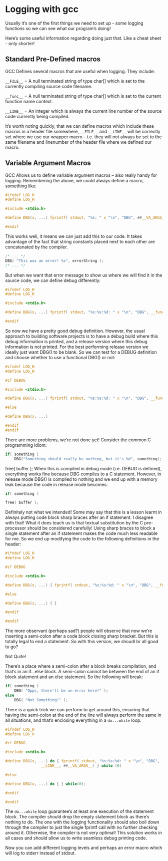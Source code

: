 # Logging with gcc

Usually it’s one of the first things we need to set up - some logging functions so we can see what our program’s doing!

Here’s some useful information regarding doing just that. Like a cheat sheet - only shorter!

## Standard Pre-Defined macros

GCC Defines several macros that are useful when logging. They include:

`__FILE__` = A null terminated string of type char[] which is set to the currently compiling source code filename.

`__func__` = A null terminated string of type char[] which is set to the current function name context.

`__LINE__` = An integer which is always the current line number of the source code currently being compiled.

It’s worth noting quickly, that we can define macros which include these macros in a header file somewhere, `__FILE__` and `__LINE__` will be correctly set where we use our wrapper macro – i.e. they will not always be set to the same filename and linenumber of the header file where we defined our macro.

## Variable Argument Macros

GCC Allows us to define variable argument macros – also really handy for logging. Remembering the above, we could always define a macro, something like:

```c
#ifndef LOG_H
#define LOG_H

#include <stdio.h>

#define DBG(x, ...) fprintf( stdout, "%s: " x "\n", "DBG", ##__VA_ARGS__)

#endif
```

This works well, it means we can just add this to our code. It takes advantage of the fact that string constants placed next to each other are concatenated by the compiler.

```c
/* ... */
DBG( "This was an error! %s", errorString );
/* ... */
```

But when we want that error message to show us where we will find it in the source code, we can define debug differently:

```c
#ifndef LOG_H
#define LOG_H

#include <stdio.h>

#define DBG(x, ...) fprintf( stdout, "%s:%s:%d: " x "\n", "DBG", __func__, __LINE__, ##__VA_ARGS__)

#endif
```

So now we have a pretty good debug definition. However, the usual approach to building software projects is to have a debug build where this debug information is printed, and a release version where this debug information is not printed. For the best performing release version we ideally just want DBG() to be blank. So we can test for a DEBUG definition and choose whether to use a functional DBG() or not:

```c
#ifndef LOG_H
#define LOG_H

#if DEBUG

#include <stdio.h>

#define DBG(x, ...) fprintf( stdout, "%s:%s:%d: " x "\n", "DBG", __func__, __LINE__, ##__VA_ARGS__)

#else

#define DBG(x, ...)

#endif
#endif
```

There are more problems, we’re not done yet! Consider the common C programming idiom:

```c
if( something )
    DBG("Something should really be nothing, but it's %d", something);
```

free( buffer );
When this is compiled in debug mode (i.e. DEBUG is defined), everything works fine because DBG compiles to a C statement. However, in release mode DBG() is compiled to nothing and we end up with a memory leak because the code in release mode becomes:

```c
if( something )

free( buffer );
```

Definitely not what we intended! Some may say that this is a lesson learnt in always putting code block sharp braces after an if statement. I disagree with that! What it does teach us is that textual substitution by the C pre-processor should be considered carefully! Using sharp braces to block a single statement after an if statement makes the code much less readable for me. So we end up modifying the code to the following definitions in the header:

```c
#ifndef LOG_H
#define LOG_H

#if DEBUG

#include <stdio.h>

#define DBG(x, ...) { fprintf( stdout, "%s:%s:%d: " x "\n", "DBG", __func__, __LINE__, ##__VA_ARGS__) }

#else

#define DBG(x, ...) { }

#endif

#endif
```

The more observant (perhaps sad?) people will observe that now we’re inserting a semi-colon after a code block closing sharp bracket. But this is totally legal to end a statement. So with this version, we shoudl br all good to go?

Not Quite!

There’s a place where a semi-colon after a block breaks compilation, and that’s in an if…else block. A semi-colon cannot be between the end of an if block statement and an else statement. So the following will break:

```c
if( something )
    DBG( "Opps, there'll be an error here!" );
else
    DBG( "Not Something!" );
```

There is a quick trick we can perform to get around this, ensuring that having the semi-colon at the end of the line will always perform the same in all situations, and that’s enclosing everything in a `do...while` loop:

```c
#ifndef LOG_H
#define LOG_H

#if DEBUG

#include <stdio.h>

#define DBG(x, ...) do { fprintf( stdout, "%s:%s:%d: " x "\n", "DBG", __func__, \
                __LINE__, ##__VA_ARGS__) } while (0)

#else

#define DBG(x, ...) do { } while(0);

#endif

#endif
```

The `do...while` loop guarantee’s at least one execution of the statement block. The compiler should drop the empty statement block as there’s nothing to do. The one with the logging functionality should also boil down through the compiler to just the single fprintf call with no further checking around it. Otherwise, the compiler is not very optimal! This solution works in all cases and should allow us to write seamless debug printing code.

Now you can add different logging levels and perhaps an error macro which will log to stderr instead of stdout.
